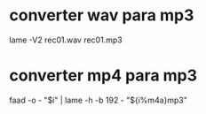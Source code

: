 
# converter wav para mp3
lame -V2 rec01.wav rec01.mp3

# converter mp4 para mp3

faad -o - "$i" | lame -h -b 192 - "${i%m4a}mp3"

